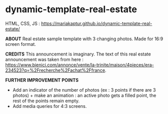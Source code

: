 # dynamic-template-real-estate
HTML, CSS, JS : https://mariakaptur.github.io/dynamic-template-real-estate/

**ABOUT**
Real estate sample template with 3 changing photos.
Made for 16:9 screen format.

**CREDITS**
This announcement is imaginary.
The text of this real estate announcement was taken from here : https://www.bienici.com/annonce/vente/la-trinite/maison/4pieces/era-234523?q=%2Frecherche%2Fachat%2Ffrance.

**FURTHER IMPROVEMENT POINTS**
- Add an indicator of the number of photos (ex : 3 points if there are 3 photos) + make an animation : an active photo gets a filled point, the rest of the points remain empty.
- Add media queries for 4:3 screens.

